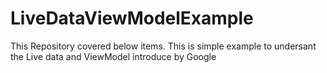 # LiveDataViewModelExample

This Repository covered below items.
	This is simple example to undersant the Live data and ViewModel introduce by Google
